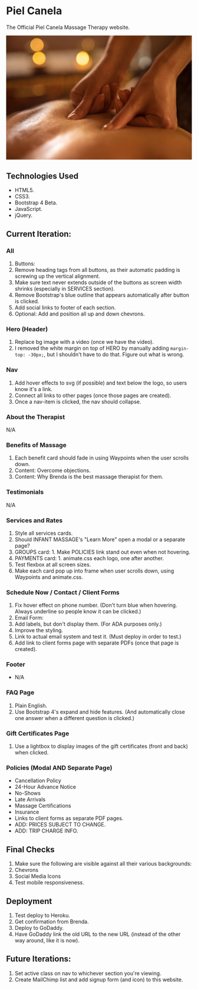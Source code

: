 # Piel Canela

The Official Piel Canela Massage Therapy website.

![Piel Canela Massage Therapy](https://github.com/toddcf/pielcanela/blob/master/assets/img/hands-large.jpg "Piel Canela Massage Therapy")

## Technologies Used

- HTML5.
- CSS3.
- Bootstrap 4 Beta.
- JavaScript.
- jQuery.

## Current Iteration:

### All

1. Buttons:
  1. Remove heading tags from all buttons, as their automatic padding is screwing up the vertical alignment.
  2. Make sure text never extends outside of the buttons as screen width shrinks (especially in SERVICES section).
  3. Remove Bootstrap's blue outline that appears automatically after button is clicked.
2. Add social links to footer of each section.
3. Optional: Add and position all up and down chevrons.

### Hero (Header)

1. Replace bg image with a video (once we have the video).
2. I removed the white margin on top of HERO by manually adding `margin-top: -30px;`, but I shouldn't have to do that. Figure out what is wrong.

### Nav

1. Add hover effects to svg (if possible) and text below the logo, so users know it's a link.
2. Connect all links to other pages (once those pages are created).
3. Once a nav-item is clicked, the nav should collapse.

### About the Therapist

N/A

### Benefits of Massage

1. Each benefit card should fade in using Waypoints when the user scrolls down.
2. Content: Overcome objections.
3. Content: Why Brenda is the best massage therapist for them.

### Testimonials

N/A

### Services and Rates

1. Style all services cards.
  1. Should INFANT MASSAGE's "Learn More" open a modal or a separate page?
  2. GROUPS card:
    1. Make POLICIES link stand out even when not hovering.
  3. PAYMENTS card:
    1. animate.css each logo, one after another.
  4. Test flexbox at all screen sizes.
  5. Make each card pop up into frame when user scrolls down, using Waypoints and animate.css.


### Schedule Now / Contact / Client Forms

1. Fix hover effect on phone number. (Don't turn blue when hovering. Always underline so people know it can be clicked.)
2. Email Form:
  1. Add labels, but don't display them. (For ADA purposes only.)
  2. Improve the styling.
  3. Link to actual email system and test it. (Must deploy in order to test.)
3. Add link to client forms page with separate PDFs (once that page is created).

### Footer

- N/A

### FAQ Page

1. Plain English.
2. Use Bootstrap 4's expand and hide features. (And automatically close one answer when a different question is clicked.)

### Gift Certificates Page

1. Use a lightbox to display images of the gift certificates (front and back) when clicked.

### Policies (Modal AND Separate Page)
  
- Cancellation Policy
- 24-Hour Advance Notice
- No-Shows
- Late Arrivals
- Massage Certifications
- Insurance
- Links to client forms as separate PDF pages.
- ADD: PRICES SUBJECT TO CHANGE.
- ADD: TRIP CHARGE INFO.

## Final Checks

1. Make sure the following are visible against all their various backgrounds:
  1. Chevrons
  2. Social Media Icons
2. Test mobile responsiveness.

## Deployment

1. Test deploy to Heroku.
2. Get confirmation from Brenda.
3. Deploy to GoDaddy.
4. Have GoDaddy link the old URL to the new URL (instead of the other way around, like it is now).

## Future Iterations:

1. Set active class on nav to whichever section you're viewing.
2. Create MailChimp list and add signup form (and icon) to this website.